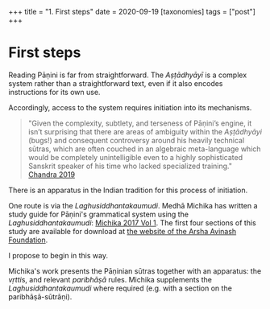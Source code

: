 +++
title = "1. First steps"
date = 2020-09-19
[taxonomies]
tags = ["post"]
+++

# First steps

Reading Pāṇini is far from straightforward. The *Aṣṭādhyāyī* is a complex system
rather than a straightforward text, even if it also encodes instructions for its
own use.

Accordingly, access to the system requires initiation into its mechanisms.

> "Given the complexity, subtlety, and terseness of Pāṇini’s engine, it isn’t
> surprising that there are areas of ambiguity within the *Aṣṭādhyāyi* (bugs!)
> and consequent controversy around his heavily technical sūtras, which are
> often couched in an algebraic meta-language which would be completely
> unintelligible even to a highly sophisticated Sanskrit speaker of his time who
> lacked specialized training." [Chandra 2019](@/biblio/chandra_2019.md)

There is an apparatus in the Indian tradition for this process of initiation.

One route is via the *Laghusiddhantakaumudi*. Medhā Michika has written a study
guide for Pāṇini's grammatical system using the *Laghusiddhantakaumudi*:
[Michika 2017 Vol 1](@/biblio/michika_2017_vol_1.md). The first four sections of this study are available
for download at
[the website of the Arsha Avinash Foundation](https://arshaavinash.in/index.php/books-on-sanskrit-grammar/).

I propose to begin in this way.

Michika's work presents the Pāṇinian sūtras together with an apparatus: the
*vṛtti*s, and relevant *paribhāṣā* rules. Michika supplements the
*Laghusiddhantakaumudi* where required (e.g. with a section on the
paribhāṣā-sūtrāṇi).

